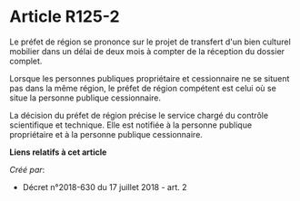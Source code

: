# Article R125-2

Le préfet de région se prononce sur le projet de transfert d'un bien culturel mobilier dans un délai de deux mois à compter
de la réception du dossier complet.

Lorsque les personnes publiques propriétaire et cessionnaire ne se situent pas dans la même région, le préfet de région
compétent est celui où se situe la personne publique cessionnaire.

La décision du préfet de région précise le service chargé du contrôle scientifique et technique. Elle est notifiée à la
personne publique propriétaire et à la personne publique cessionnaire.

**Liens relatifs à cet article**

_Créé par_:

  - Décret n°2018-630 du 17 juillet 2018 - art. 2

